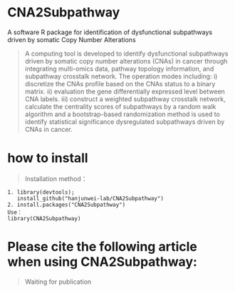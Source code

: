# CNA2Subpathway

 A software R package for identification of dysfunctional subpathways driven by somatic Copy Number Alterations
 
> A computing tool is developed to identify dysfunctional subpathways driven by somatic copy number alterations (CNAs) in cancer through integrating multi-omics data, pathway topology information, and subpathway crosstalk network. The operation modes including: i) discretize the CNAs profile based on the CNAs status to a binary matrix. ii) evaluation the gene differentially expressed level between CNA labels. iii) construct a weighted subpathway crosstalk network, calculate the centrality scores of subpathways by a random walk algorithm and a bootstrap-based randomization method is used to identify statistical significance dysregulated subpathways driven by CNAs in cancer.


# how to install
> Installation method：
```
1. library(devtools); 
   install_github("hanjunwei-lab/CNA2Subpathway")
2. install.packages("CNA2Subpathway")
Use：
library(CNA2Subpathway)
```

# Please cite the following article when using CNA2Subpathway:
> Waiting for publication

